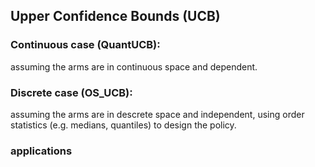 ## Upper Confidence Bounds (UCB)

### Continuous case (QuantUCB): 
assuming the arms are in continuous space and dependent. 

### Discrete case (OS_UCB): 
assuming the arms are in descrete space and independent, using order statistics (e.g. medians, quantiles) to design the policy.

### applications
